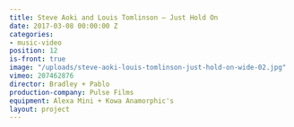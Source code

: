 ```yaml
---
title: Steve Aoki and Louis Tomlinson — Just Hold On
date: 2017-03-08 00:00:00 Z
categories:
- music-video
position: 12
is-front: true
image: "/uploads/steve-aoki-louis-tomlinson-just-hold-on-wide-02.jpg"
vimeo: 207462876
director: Bradley + Pablo
production-company: Pulse Films
equipment: Alexa Mini + Kowa Anamorphic's
layout: project
---
```


